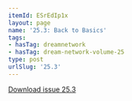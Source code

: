 ```yaml
---
itemId: ESrEdIp1x
layout: page
name: '25.3: Back to Basics'
tags:
- hasTag: dreamnetwork
- hasTag: dream-network-volume-25
type: post
urlSlug: '25.3'
---
```

<a href="files/pdfs/Volume_25/25.3_back_to_basics.pdf" download="">Download issue 25.3</a>